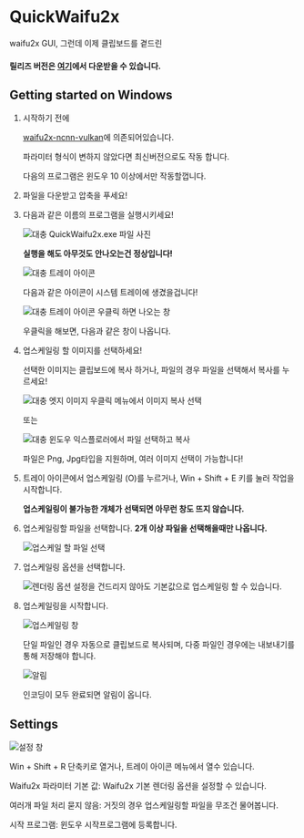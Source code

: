 # QuickWaifu2x
waifu2x GUI, 그런데 이제 클립보드를 곁드린

#### 릴리즈 버전은 [여기](https://github.com/Soju06/QuickWaifu2x/releases/download/v1.1.0/quickWaifu2x-1.1.0_net5.0-windows10.0.20348.0.zip)에서 다운받을 수 있습니다.

## Getting started on Windows

1. 시작하기 전에

   [waifu2x-ncnn-vulkan](https://github.com/nihui/waifu2x-ncnn-vulkan)에 의존되어있습니다.

   파라미터 형식이 변하지 않았다면 최신버전으로도 작동 합니다.
   

   다음의 프로그램은 윈도우 10 이상에서만 작동할껍니다.

2. 파일을 다운받고 압축을 푸세요!

3. 다음과 같은 이름의 프로그램을 실행시키세요!

   ![대충 QuickWaifu2x.exe 파일 사진](https://user-images.githubusercontent.com/34199905/134859570-07b79168-784e-4584-b6aa-f0ce9a80fc51.png)

   **실행을 해도 아무것도 안나오는건 정상입니다!**

   ![대충 트레이 아이콘](https://user-images.githubusercontent.com/34199905/134860146-450dadb3-09fc-4c01-9c7c-c0cda50d2c65.png)

   다음과 같은 아이콘이 시스템 트레이에 생겼을겁니다!

   ![대충 트레이 아이콘 우클릭 하면 나오는 창](https://user-images.githubusercontent.com/34199905/134860803-85f0a9bc-0cd4-4fcf-bc07-f32c4bc142f3.png)

   우클릭을 해보면, 다음과 같은 창이 나옵니다.

4. 업스케일링 할 이미지를 선택하세요!

   선택한 이미지는 클립보드에 복사 하거나, 파일의 경우 파일을 선택해서 복사를 누르세요!

   ![대충 엣지 이미지 우클릭 메뉴에서 이미지 복사 선택](https://user-images.githubusercontent.com/34199905/134861467-b0ea186d-d117-4cd2-a0c0-1d47da41d92d.png)

   또는

   ![대충 윈도우 익스플로러에서 파일 선택하고 복사](https://user-images.githubusercontent.com/34199905/134861652-755413a3-6f82-4f06-9477-3c70947a492e.png)

   파일은 Png, Jpg타입을 지원하며, 여러 이미지 선택이 가능합니다!

5. 트레이 아이콘에서 업스케일링 (O)를 누르거나, Win + Shift + E 키를 눌러 작업을 시작합니다.

   **업스케일링이 불가능한 개체가 선택되면 아무런 창도 뜨지 않습니다.**

6. 업스케일링할 파일을 선택합니다. **2개 이상 파일을 선택해을때만 나옵니다.**

   ![업스케일 할 파일 선택](https://user-images.githubusercontent.com/34199905/134862833-e1e37db1-0e41-4090-b9ac-8104cc90db05.png)

   

7. 업스케일링 옵션을 선택합니다.

   ![렌더링 옵션](https://user-images.githubusercontent.com/34199905/134862515-88fa53b6-63b8-4750-8e90-8c34e2b49dd1.png)
   설정을 건드리지 않아도 기본값으로 업스케일링 할 수 있습니다.

8. 업스케일링을 시작합니다.

   ![업스케일링 창](https://user-images.githubusercontent.com/34199905/134863526-ab198049-3827-45c6-9177-41e5ab54014f.png)

   단일 파일인 경우 자동으로 클립보드로 복사되며, 다중 파일인 경우에는 내보내기를 통해 저장해야 합니다.

   ![알림](https://user-images.githubusercontent.com/34199905/134863810-1fc77acb-e806-40b8-8493-7f260529d3bd.png)

   인코딩이 모두 완료되면 알림이 옵니다.

## Settings

![설정 창](https://user-images.githubusercontent.com/34199905/134864218-83f3ab24-6ab4-4f86-a978-1b6e6f909336.png)

Win + Shift + R 단축키로 열거나, 트레이 아이콘 메뉴에서 열수 있습니다. 

Waifu2x 파라미터 기본 값: Waifu2x 기본 렌더링 옵션을 설정할 수 있습니다.

여러개 파일 처리 묻지 않음: 거짓의 경우 업스케일링할 파일을 무조건 물어봅니다.

시작 프로그램: 윈도우 시작프로그램에 등록합니다.
